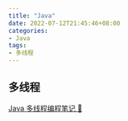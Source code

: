 ```yaml
---
title: "Java"
date: 2022-07-12T21:45:46+08:00
categories: 
- Java
tags: 
- 多线程
---
```


## 多线程

[Java 多线程编程笔记 🔗](https://1-1-1.site)
